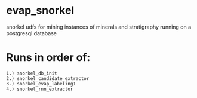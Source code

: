 # evap_snorkel
snorkel udfs for mining instances of minerals and stratigraphy running on a postgresql database 

# Runs in order of:

    1.) snorkel_db_init
    2.) snorkel_candidate_extractor
    3.) snorkel_evap_labeling1
    4.) snorkel_rnn_extractor
    

